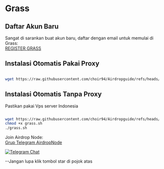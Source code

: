 # Grass

## Daftar Akun Baru

Sangat di sarankan buat akun baru, daftar dengan email untuk memulai di Grass:  
[REGISTER GRASS](https://app.getgrass.io/register/?referralCode=7vC9i90CDWrQf5-)


## Instalasi Otomatis Pakai Proxy

```bash

wget https://raw.githubusercontent.com/choir94/Airdropguide/refs/heads/main/Grass.sh && chmod +x Grass.sh && ./Grass.sh

```
## Instalasi Otomatis Tanpa Proxy
Pastikan pakai Vps server Indonesia

```bash

wget https://raw.githubusercontent.com/choir94/Airdropguide/refs/heads/main/grass.sh -O grass.sh
chmod +x grass.sh
./grass.sh

```

Join Airdrop Node:  
[Grup Telegram AirdropNode](https://t.me/airdrop_node)

<p align="left">
<a href="https://t.me/airdrop_node" target="_blank">
    <img alt="Telegram Chat" src="https://img.shields.io/endpoint?color=neon&logo=telegram&label=chat&url=https%3A%2F%2Ftg.sumanjay.workers.dev%2Fairdrop_node">
</a>
</p>

--Jangan lupa klik tombol star di pojok atas
